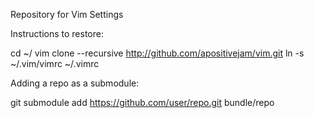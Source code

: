 Repository for Vim Settings

Instructions to restore:

cd ~/
vim clone --recursive http://github.com/apositivejam/vim.git
ln -s ~/.vim/vimrc ~/.vimrc

Adding a repo as a submodule:

git submodule add https://github.com/user/repo.git bundle/repo
